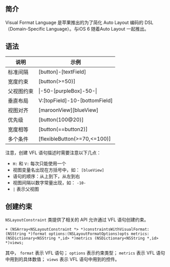 ## 简介
Visual Format Language 是苹果推出的为了简化 Auto Layout 编码的 DSL（Domain-Specific Language）。与iOS 6 随着Auto Layout 一起推出。


## 语法

说明 	|				示例 			
-- | --
标准间隔  | 			[button]-[textField]
宽度约束  | 			[button(>=50)]
父视图约束 |  	 \|-50-[purpleBox]-50-\|
垂直布局 |  			V:[topField]-10-[bottomField]
视图对齐 | 		[maroonView][blueView]
优先级  | 			 [button(100@20)]
宽度相等 | 			[button(\==button2)]
多个条件 |          [flexibleButton(>=70,<=100)]

注意，创建 VFL 语句描述时需要注意以下几点：

-   `H:` 和 `V:` 每次只能使用一个
-   视图变量名出现在方括号中，如： `[blueView]`
-   语句的顺序：从上到下，从左到右
-   视图间隔以数字常量出现，如： `-10-`
-   `|` 表示父视图


## 创建约束

`NSLayoutConstraint` 类提供了相关的 API 允许通过 VFL 语句创建约束。

```objc
+ (NSArray<NSLayoutConstraint *> *)constraintsWithVisualFormat:(NSString *)format options:(NSLayoutFormatOptions)opts metrics:(NSDictionary<NSString *,id> *)metrics (NSDictionary<NSString *,id> *)views;
```


其中， `format` 表示 VFL 语句； `options` 表示约束类型； `metrics` 表示 VFL 语句中用到的具体数值； `views` 表示 VFL 语句中用到的控件。